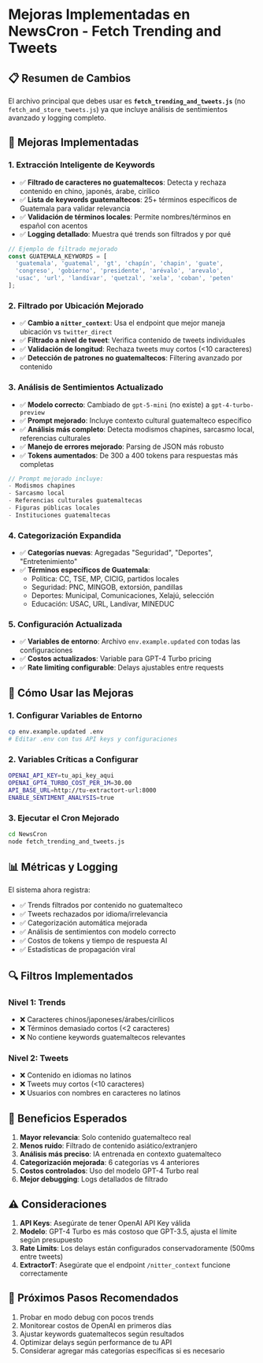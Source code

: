 # Mejoras Implementadas en NewsCron - Fetch Trending and Tweets

## 📋 Resumen de Cambios

El archivo principal que debes usar es **`fetch_trending_and_tweets.js`** (no `fetch_and_store_tweets.js`) ya que incluye análisis de sentimientos avanzado y logging completo.

## 🔧 Mejoras Implementadas

### 1. **Extracción Inteligente de Keywords**
- ✅ **Filtrado de caracteres no guatemaltecos**: Detecta y rechaza contenido en chino, japonés, árabe, cirílico
- ✅ **Lista de keywords guatemaltecos**: 25+ términos específicos de Guatemala para validar relevancia
- ✅ **Validación de términos locales**: Permite nombres/términos en español con acentos
- ✅ **Logging detallado**: Muestra qué trends son filtrados y por qué

```javascript
// Ejemplo de filtrado mejorado
const GUATEMALA_KEYWORDS = [
  'guatemala', 'guatemal', 'gt', 'chapín', 'chapin', 'guate',
  'congreso', 'gobierno', 'presidente', 'arévalo', 'arevalo',
  'usac', 'url', 'landívar', 'quetzal', 'xela', 'coban', 'peten'
];
```

### 2. **Filtrado por Ubicación Mejorado**
- ✅ **Cambio a `nitter_context`**: Usa el endpoint que mejor maneja ubicación vs `twitter_direct`
- ✅ **Filtrado a nivel de tweet**: Verifica contenido de tweets individuales
- ✅ **Validación de longitud**: Rechaza tweets muy cortos (<10 caracteres)
- ✅ **Detección de patrones no guatemaltecos**: Filtering avanzado por contenido

### 3. **Análisis de Sentimientos Actualizado**
- ✅ **Modelo correcto**: Cambiado de `gpt-5-mini` (no existe) a `gpt-4-turbo-preview`
- ✅ **Prompt mejorado**: Incluye contexto cultural guatemalteco específico
- ✅ **Análisis más completo**: Detecta modismos chapines, sarcasmo local, referencias culturales
- ✅ **Manejo de errores mejorado**: Parsing de JSON más robusto
- ✅ **Tokens aumentados**: De 300 a 400 tokens para respuestas más completas

```javascript
// Prompt mejorado incluye:
- Modismos chapines
- Sarcasmo local  
- Referencias culturales guatemaltecas
- Figuras públicas locales
- Instituciones guatemaltecas
```

### 4. **Categorización Expandida**
- ✅ **Categorías nuevas**: Agregadas "Seguridad", "Deportes", "Entretenimiento"
- ✅ **Términos específicos de Guatemala**: 
  - Política: CC, TSE, MP, CICIG, partidos locales
  - Seguridad: PNC, MINGOB, extorsión, pandillas
  - Deportes: Municipal, Comunicaciones, Xelajú, selección
  - Educación: USAC, URL, Landívar, MINEDUC

### 5. **Configuración Actualizada**
- ✅ **Variables de entorno**: Archivo `env.example.updated` con todas las configuraciones
- ✅ **Costos actualizados**: Variable para GPT-4 Turbo pricing
- ✅ **Rate limiting configurable**: Delays ajustables entre requests

## 🚀 Cómo Usar las Mejoras

### 1. Configurar Variables de Entorno
```bash
cp env.example.updated .env
# Editar .env con tus API keys y configuraciones
```

### 2. Variables Críticas a Configurar
```bash
OPENAI_API_KEY=tu_api_key_aqui
OPENAI_GPT4_TURBO_COST_PER_1M=30.00
API_BASE_URL=http://tu-extractort-url:8000
ENABLE_SENTIMENT_ANALYSIS=true
```

### 3. Ejecutar el Cron Mejorado
```bash
cd NewsCron
node fetch_trending_and_tweets.js
```

## 📊 Métricas y Logging

El sistema ahora registra:
- ✅ Trends filtrados por contenido no guatemalteco
- ✅ Tweets rechazados por idioma/irrelevancia  
- ✅ Categorización automática mejorada
- ✅ Análisis de sentimientos con modelo correcto
- ✅ Costos de tokens y tiempo de respuesta AI
- ✅ Estadísticas de propagación viral

## 🔍 Filtros Implementados

### Nivel 1: Trends
- ❌ Caracteres chinos/japoneses/árabes/cirílicos
- ❌ Términos demasiado cortos (<2 caracteres)
- ❌ No contiene keywords guatemaltecos relevantes

### Nivel 2: Tweets  
- ❌ Contenido en idiomas no latinos
- ❌ Tweets muy cortos (<10 caracteres)
- ❌ Usuarios con nombres en caracteres no latinos

## 🎯 Beneficios Esperados

1. **Mayor relevancia**: Solo contenido guatemalteco real
2. **Menos ruido**: Filtrado de contenido asiático/extranjero
3. **Análisis más preciso**: IA entrenada en contexto guatemalteco
4. **Categorización mejorada**: 6 categorías vs 4 anteriores  
5. **Costos controlados**: Uso del modelo GPT-4 Turbo real
6. **Mejor debugging**: Logs detallados de filtrado

## ⚠️ Consideraciones

1. **API Keys**: Asegúrate de tener OpenAI API Key válida
2. **Modelo**: GPT-4 Turbo es más costoso que GPT-3.5, ajusta el límite según presupuesto
3. **Rate Limits**: Los delays están configurados conservadoramente (500ms entre tweets)
4. **ExtractorT**: Asegúrate que el endpoint `/nitter_context` funcione correctamente

## 🔄 Próximos Pasos Recomendados

1. Probar en modo debug con pocos trends
2. Monitorear costos de OpenAI en primeros días
3. Ajustar keywords guatemaltecos según resultados
4. Optimizar delays según performance de tu API
5. Considerar agregar más categorías específicas si es necesario






